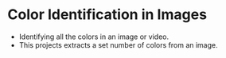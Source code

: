 # Color Identification in Images
- Identifying all the colors in an image or video.
- This projects extracts a set number of colors from an image.

